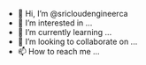 - 👋 Hi, I’m @sricloudengineerca
- 👀 I’m interested in ...
- 🌱 I’m currently learning ...
- 💞️ I’m looking to collaborate on ...
- 📫 How to reach me ...

<!---
sricloudengineerca/sricloudengineerca is a ✨ special ✨ repository because its `README.md` (this file) appears on your GitHub profile.
You can click the Preview link to take a look at your changes.
--->
